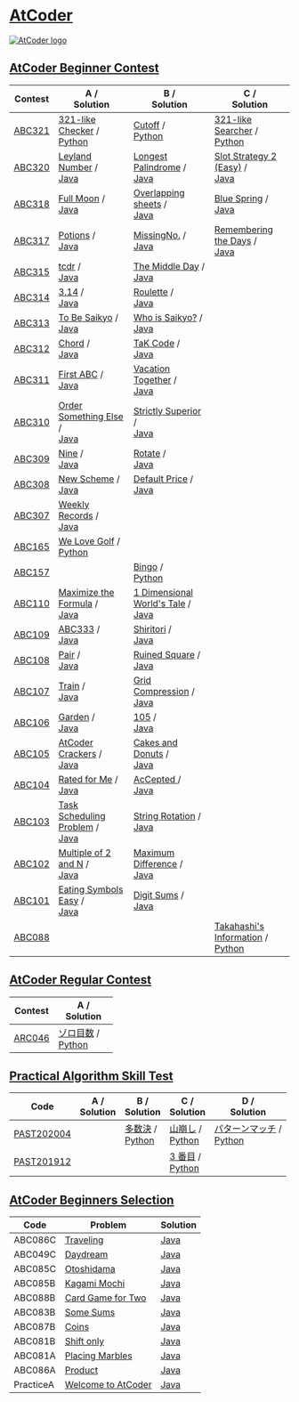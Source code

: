 # [AtCoder](https://atcoder.jp/)

<a href="https://atcoder.jp/"><img src="https://takap.dev/static/3a74499fd718b89168ab89cd6d358ad2/e9d78/atcoder.webp" alt="AtCoder logo" style="auto" /></a>


## [AtCoder Beginner Contest](https://atcoder.jp/contests/archive?ratedType=1&category=0&keyword=)

<!-- @BEGIN:Problems -->
| Contest | A / <br> Solution | B / <br> Solution | C / <br> Solution |
| --- | --- | --- | --- |
| [ABC321](https://atcoder.jp/contests/abc321) | [321-like Checker](https://atcoder.jp/contests/abc321/tasks/abc321_a) /　<br> [Python](https://github.com/GuruguruBrain/atcoder/blob/main/Python/abc/ABC321/a.py) | [Cutoff](https://atcoder.jp/contests/abc321/tasks/abc321_b) / <br> [Python](https://github.com/GuruguruBrain/atcoder/blob/main/Python/abc/ABC321/b.py) | [321-like Searcher](https://atcoder.jp/contests/abc321/tasks/abc321_c) / <br> [Python](https://github.com/GuruguruBrain/atcoder/blob/main/Python/abc/ABC321/c.py) |
| [ABC320](https://atcoder.jp/contests/abc320) | [Leyland Number](https://atcoder.jp/contests/abc320/tasks/abc320_a) / <br> [Java](https://github.com/GuruguruBrain/atcoder/blob/main/Java/abc/ABC320/A/Main.java) | [Longest Palindrome](https://atcoder.jp/contests/abc320/tasks/abc320_b) / <br> [Java](https://github.com/GuruguruBrain/atcoder/blob/main/Java/abc/ABC320/B/Main.java) | [Slot Strategy 2 (Easy)](https://atcoder.jp/contests/abc320/tasks/abc320_c) / <br> [Java](https://github.com/GuruguruBrain/atcoder/blob/main/Java/abc/ABC320/C/Main.java) |
| [ABC318](https://atcoder.jp/contests/abc318) | [Full Moon](https://atcoder.jp/contests/abc318/tasks/abc318_a) /　<br> [Java](https://github.com/GuruguruBrain/atcoder/blob/main/Java/abc/ABC318/A/Main.java) | [Overlapping sheets](https://atcoder.jp/contests/abc318/tasks/abc318_b) / <br> [Java](https://github.com/GuruguruBrain/atcoder/blob/main/Java/abc/ABC318/B/Main.java) | [Blue Spring](https://atcoder.jp/contests/abc318/tasks/abc318_c) / <br> [Java](https://github.com/GuruguruBrain/atcoder/blob/main/Java/abc/ABC318/C/Main.java) |
| [ABC317](https://atcoder.jp/contests/abc317) | [Potions](https://atcoder.jp/contests/abc317/tasks/abc317_a) /　<br> [Java](https://github.com/GuruguruBrain/atcoder/blob/main/Java/abc/ABC317/A/Main.java) | [MissingNo.](https://atcoder.jp/contests/abc317/tasks/abc317_b) / <br> [Java](https://github.com/GuruguruBrain/atcoder/blob/main/Java/abc/ABC317/B/Main.java) | [Remembering the Days](https://atcoder.jp/contests/abc317/tasks/abc317_c) / <br> [Java](https://github.com/GuruguruBrain/atcoder/blob/main/Java/abc/ABC317/C/Main.java) |
| [ABC315](https://atcoder.jp/contests/abc315) | [tcdr](https://atcoder.jp/contests/abc315/tasks/abc315_a) /　<br> [Java](https://github.com/GuruguruBrain/atcoder/blob/main/Java/abc/ABC315/A/Main.java) | [The Middle Day](https://atcoder.jp/contests/abc315/tasks/abc315_b) / <br> [Java](https://github.com/GuruguruBrain/atcoder/blob/main/Java/abc/ABC315/B/Main.java) |
| [ABC314](https://atcoder.jp/contests/abc314) | [3.14](https://atcoder.jp/contests/abc314/tasks/abc314_a) /　<br> [Java](https://github.com/GuruguruBrain/atcoder/blob/main/Java/abc/ABC314/A/Main.java) | [Roulette](https://atcoder.jp/contests/abc314/tasks/abc314_b) / <br> [Java](https://github.com/GuruguruBrain/atcoder/blob/main/Java/abc/ABC314/B/Main.java) |
| [ABC313](https://atcoder.jp/contests/abc313) | [To Be Saikyo](https://atcoder.jp/contests/abc313/tasks/abc313_a) /　<br> [Java](https://github.com/GuruguruBrain/atcoder/blob/main/Java/abc/ABC313/A/Main.java) | [Who is Saikyo?](https://atcoder.jp/contests/abc313/tasks/abc313_b) / <br> [Java](https://github.com/GuruguruBrain/atcoder/blob/main/Java/abc/ABC313/B/Main.java) |
| [ABC312](https://atcoder.jp/contests/abc312) | [Chord](https://atcoder.jp/contests/abc312/tasks/abc312_a) /　<br> [Java](https://github.com/GuruguruBrain/atcoder/blob/main/Java/abc/ABC312/A/Main.java) | [TaK Code](https://atcoder.jp/contests/abc312/tasks/abc312_b) / <br> [Java](https://github.com/GuruguruBrain/atcoder/blob/main/Java/abc/ABC312/B/Main.java) |
| [ABC311](https://atcoder.jp/contests/abc311) | [First ABC](https://atcoder.jp/contests/abc311/tasks/abc311_a) /　<br> [Java](https://github.com/GuruguruBrain/atcoder/blob/main/Java/abc/ABC311/A/Main.java) | [Vacation Together](https://atcoder.jp/contests/abc311/tasks/abc311_b) / <br> [Java](https://github.com/GuruguruBrain/atcoder/blob/main/Java/abc/ABC311/B/Main.java) |
| [ABC310](https://atcoder.jp/contests/abc310) | [Order Something Else](https://atcoder.jp/contests/abc310/tasks/abc310_a) /　<br> [Java](https://github.com/GuruguruBrain/atcoder/blob/main/Java/abc/ABC310/A/Main.java) | [Strictly Superior](https://atcoder.jp/contests/abc310/tasks/abc310_b) / <br> [Java](https://github.com/GuruguruBrain/atcoder/blob/main/Java/abc/ABC310/B/Main.java) |
| [ABC309](https://atcoder.jp/contests/abc309) | [Nine](https://atcoder.jp/contests/abc309/tasks/abc309_a) /　<br> [Java](https://github.com/GuruguruBrain/atcoder/blob/main/Java/abc/ABC309/A/Main.java) | [Rotate](https://atcoder.jp/contests/abc309/tasks/abc309_b) / <br> [Java](https://github.com/GuruguruBrain/atcoder/blob/main/Java/abc/ABC309/B/Main.java) |
| [ABC308](https://atcoder.jp/contests/abc308) | [New Scheme](https://atcoder.jp/contests/abc308/tasks/abc308_a) /　<br> [Java](https://github.com/GuruguruBrain/atcoder/blob/main/Java/abc/ABC308/A/Main.java) | [Default Price](https://atcoder.jp/contests/abc308/tasks/abc308_b) / <br> [Java](https://github.com/GuruguruBrain/atcoder/blob/main/Java/abc/ABC308/B/Main.java) |
| [ABC307](https://atcoder.jp/contests/abc307) | [Weekly Records](https://atcoder.jp/contests/abc307/tasks/abc307_a) /　<br> [Java](https://github.com/GuruguruBrain/atcoder/blob/main/Java/abc/ABC307/A/Main.java) |
| [ABC165](https://atcoder.jp/contests/abc165) | [We Love Golf](https://atcoder.jp/contests/abc165/tasks/abc165_a) /　<br> [Python](https://github.com/GuruguruBrain/atcoder/blob/main/Python/abc/ABC165/a.py) |
| [ABC157](https://atcoder.jp/contests/abc157) |  | [Bingo](https://atcoder.jp/contests/abc157/tasks/abc157_b) / <br> [Python](https://github.com/GuruguruBrain/atcoder/blob/main/Python/abc/ABC165/a.py) |
| [ABC110](https://atcoder.jp/contests/abc110) | [Maximize the Formula](https://atcoder.jp/contests/abc110/tasks/abc110_a) /　<br> [Java](https://github.com/GuruguruBrain/atcoder/blob/main/Java/abc/ABC110/A/Main.java) | [1 Dimensional World's Tale](https://atcoder.jp/contests/abc110/tasks/abc110_b) / <br> [Java](https://github.com/GuruguruBrain/atcoder/blob/main/Java/abc/ABC110/B/Main.java) |
| [ABC109](https://atcoder.jp/contests/abc109) | [ABC333](https://atcoder.jp/contests/abc109/tasks/abc109_a) /　<br> [Java](https://github.com/GuruguruBrain/atcoder/blob/main/Java/abc/ABC109/A/Main.java) | [Shiritori](https://atcoder.jp/contests/abc109/tasks/abc109_b) / <br> [Java](https://github.com/GuruguruBrain/atcoder/blob/main/Java/abc/ABC109/B/Main.java) |
| [ABC108](https://atcoder.jp/contests/abc108) | [Pair](https://atcoder.jp/contests/abc108/tasks/abc108_a) /　<br> [Java](https://github.com/GuruguruBrain/atcoder/blob/main/Java/abc/ABC108/A/Main.java) | [Ruined Square](https://atcoder.jp/contests/abc108/tasks/abc108_b) / <br> [Java](https://github.com/GuruguruBrain/atcoder/blob/main/Java/abc/ABC108/B/Main.java) |
| [ABC107](https://atcoder.jp/contests/abc107) | [Train](https://atcoder.jp/contests/abc107/tasks/abc107_a) /　<br> [Java](https://github.com/GuruguruBrain/atcoder/blob/main/Java/abc/ABC107/A/Main.java) | [Grid Compression](https://atcoder.jp/contests/abc107/tasks/abc107_b) / <br> [Java](https://github.com/GuruguruBrain/atcoder/blob/main/Java/abc/ABC107/B/Main.java) |
| [ABC106](https://atcoder.jp/contests/abc106) | [Garden](https://atcoder.jp/contests/abc106/tasks/abc106_a) /　<br> [Java](https://github.com/GuruguruBrain/atcoder/blob/main/Java/abc/ABC106/A/Main.java) | [105](https://atcoder.jp/contests/abc106/tasks/abc106_b) / <br> [Java](https://github.com/GuruguruBrain/atcoder/blob/main/Java/abc/ABC106/B/Main.java) |
| [ABC105](https://atcoder.jp/contests/abc105) | [AtCoder Crackers](https://atcoder.jp/contests/abc105/tasks/abc105_a) /　<br> [Java](https://github.com/GuruguruBrain/atcoder/blob/main/Java/abc/ABC105/A/Main.java) | [Cakes and Donuts](https://atcoder.jp/contests/abc105/tasks/abc105_b) / <br> [Java](https://github.com/GuruguruBrain/atcoder/blob/main/Java/abc/ABC105/B/Main.java) |
| [ABC104](https://atcoder.jp/contests/abc104) | [Rated for Me](https://atcoder.jp/contests/abc104/tasks/abc104_a) /　<br> [Java](https://github.com/GuruguruBrain/atcoder/blob/main/Java/abc/ABC104/A/Main.java) | [AcCepted ](https://atcoder.jp/contests/abc104/tasks/abc104_b) / <br> [Java](https://github.com/GuruguruBrain/atcoder/blob/main/Java/abc/ABC104/B/Main.java) |
| [ABC103](https://atcoder.jp/contests/abc103) | [Task Scheduling Problem](https://atcoder.jp/contests/abc103/tasks/abc103_a) /　<br> [Java](https://github.com/GuruguruBrain/atcoder/blob/main/Java/abc/ABC103/A/Main.java) | [String Rotation](https://atcoder.jp/contests/abc103/tasks/abc103_b) / <br> [Java](https://github.com/GuruguruBrain/atcoder/blob/main/Java/abc/ABC103/B/Main.java) |
| [ABC102](https://atcoder.jp/contests/abc102) | [Multiple of 2 and N](https://atcoder.jp/contests/abc102/tasks/abc102_a) /　<br> [Java](https://github.com/GuruguruBrain/atcoder/blob/main/Java/abc/ABC102/A/Main.java) | [Maximum Difference](https://atcoder.jp/contests/abc102/tasks/abc102_b) / <br> [Java](https://github.com/GuruguruBrain/atcoder/blob/main/Java/abc/ABC102/B/Main.java) |
| [ABC101](https://atcoder.jp/contests/abc101) | [Eating Symbols Easy](https://atcoder.jp/contests/abc101/tasks/abc101_a) /　<br> [Java](https://github.com/GuruguruBrain/atcoder/blob/main/Java/abc/ABC101/A/Main.java) | [Digit Sums](https://atcoder.jp/contests/abc101/tasks/abc101_b) / <br> [Java](https://github.com/GuruguruBrain/atcoder/blob/main/Java/abc/ABC101/B/Main.java) |
| [ABC088](https://atcoder.jp/contests/abc088) |  |  | [Takahashi's Information](https://atcoder.jp/contests/abc088/tasks/abc088_c) / <br> [Python](https://github.com/GuruguruBrain/atcoder/blob/main/Python/abc/ABC088/c.py) |

<!-- | []() | []() /　<br> [Python]() | []() / <br> [Python]() | []() / <br> [Python]() | -->
<!-- | []() | []() /　<br> [Java]() | []() / <br> [Java]() | []() / <br> [Java]() | -->


## [AtCoder Regular Contest](https://atcoder.jp/contests/archive?ratedType=2&category=0&keyword=)

| Contest | A / <br> Solution |
| --- | --- |
| [ARC046](https://atcoder.jp/contests/arc046) | [ゾロ目数](https://atcoder.jp/contests/arc046/tasks/arc046_a) /　<br> [Python]() |


## [Practical Algorithm Skill Test](https://atcoder.jp/contests/archive?ratedType=0&category=50&keyword=)

<!-- @BEGIN:Problems -->
| Code | A / <br> Solution | B / <br> Solution | C / <br> Solution | D / <br> Solution |
| --- | --- | --- | --- | --- |
| [PAST202004](https://atcoder.jp/contests/past202004-open) |  | [多数決](https://atcoder.jp/contests/past202004-open/tasks/past202004_b) / <br> [Python](https://github.com/GuruguruBrain/atcoder/blob/main/Python/past_practice/past202004/b.py) | [山崩し](https://atcoder.jp/contests/past202004-open/tasks/past202004_c) / <br> [Python](https://github.com/GuruguruBrain/atcoder/blob/main/Python/past_practice/past202004/c.py) | [パターンマッチ](https://atcoder.jp/contests/past202004-open/tasks/past202004_d) / <br> [Python](https://github.com/GuruguruBrain/atcoder/blob/main/Python/past_practice/past202004/d.py) |
| [PAST201912](https://atcoder.jp/contests/past201912-open) |  |  | [3 番目](https://atcoder.jp/contests/past201912-open/tasks/past201912_c) / <br> [Python](https://github.com/GuruguruBrain/atcoder/blob/main/Python/past_practice/past201912/c.py) |


## [AtCoder Beginners Selection](https://atcoder.jp/contests/abs)

<!-- @BEGIN:Problems -->
| Code | Problem | Solution |
| --- | --- | --- |
| ABC086C | [Traveling](https://atcoder.jp/contests/abs/tasks/arc089_a) | [Java](https://github.com/GuruguruBrain/atcoder/blob/main/Java/abselection/ABC086C/Main.java) |
| ABC049C | [Daydream](https://atcoder.jp/contests/abs/tasks/arc065_a) | [Java](https://github.com/GuruguruBrain/atcoder/blob/main/Java/abselection/ABC049C/Main.java) |
| ABC085C | [Otoshidama](https://atcoder.jp/contests/abs/tasks/abc085_c) | [Java](https://github.com/GuruguruBrain/atcoder/blob/main/Java/abselection/ABC085C/Main.java) |
| ABC085B | [Kagami Mochi](https://atcoder.jp/contests/abs/tasks/abc085_b) | [Java](https://github.com/GuruguruBrain/atcoder/blob/main/Java/abselection/ABC085B/Main.java) |
| ABC088B | [Card Game for Two](https://atcoder.jp/contests/abs/tasks/abc088_b) | [Java](https://github.com/GuruguruBrain/atcoder/blob/main/Java/abselection/ABC088B/Main.java) |
| ABC083B | [Some Sums](https://atcoder.jp/contests/abs/tasks/abc083_b) | [Java](https://github.com/GuruguruBrain/atcoder/blob/main/Java/abselection/ABC083B/Main.java) |
| ABC087B | [Coins](https://atcoder.jp/contests/abs/tasks/abc087_b) | [Java](https://github.com/GuruguruBrain/atcoder/blob/main/Java/abselection/ABC087B/Main.java) |
| ABC081B | [Shift only](https://atcoder.jp/contests/abs/tasks/abc081_b) | [Java](https://github.com/GuruguruBrain/atcoder/blob/main/Java/abselection/ABC081B/Main.java) |
| ABC081A | [Placing Marbles](https://atcoder.jp/contests/abs/tasks/abc081_a) | [Java](https://github.com/GuruguruBrain/atcoder/blob/main/Java/abselection/ABC081A/Main.java) |
| ABC086A | [Product](https://atcoder.jp/contests/abs/tasks/abc086_a) | [Java](https://github.com/GuruguruBrain/atcoder/blob/main/Java/abselection/ABC086A/Main.java) |
| PracticeA | [Welcome to AtCoder](https://atcoder.jp/contests/abs/tasks/practice_1) | [Java](https://github.com/GuruguruBrain/atcoder/blob/main/Java/abselection/PracticeA/Main.java) |